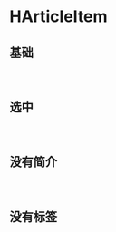 # HArticleItem

## 基础

<div class="h-container">
<HArticleItem :title="title" :brief="brief" :tags="tags" :date="date"></HArticleItem>
<HArticleItem :title="title" :brief="brief" :tags="tags" :date="date"></HArticleItem>
<HArticleItem :title="title" :brief="brief" :tags="tags" :date="date"></HArticleItem>
</div>

## 选中

<div class="h-container">
<HArticleItem :title="title" :brief="brief" :tags="tags" :date="date" selected></HArticleItem>
<HArticleItem :title="title" :brief="brief" :tags="tags" :date="date"></HArticleItem>
<HArticleItem :title="title" :brief="brief" :tags="tags" :date="date"></HArticleItem>
</div>

## 没有简介

<div class="h-container">
<HArticleItem :title="title" :tags="tags" :date="date"></HArticleItem>
<HArticleItem :title="title" :tags="tags" :date="date"></HArticleItem>
<HArticleItem :title="title" :tags="tags" :date="date"></HArticleItem>
</div>

## 没有标签

<div class="h-container">
<HArticleItem :title="title" :brief="brief" :date="date"></HArticleItem>
<HArticleItem :title="title" :brief="brief" :date="date"></HArticleItem>
<HArticleItem :title="title" :brief="brief" :date="date"></HArticleItem>
</div>

<script setup>
import HArticleItem from '../src/components/HArticleItem.vue'
import { genArticle } from './helper'
const { title, brief, tags, date} = genArticle()
</script>
<style scope>
.h-container{
  background: var(--color-background-base2);
  width: 300px;
  padding: 10px
}
</style>
